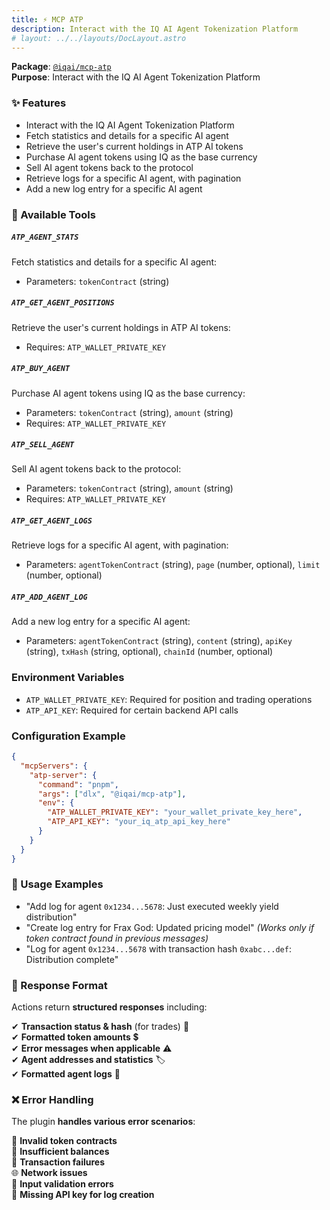 ```yaml
---
title: ⚡ MCP ATP
description: Interact with the IQ AI Agent Tokenization Platform
# layout: ../../layouts/DocLayout.astro
---
```


**Package**: [`@iqai/mcp-atp`](https://www.npmjs.com/package/@iqai/mcp-atp)  
**Purpose**: Interact with the IQ AI Agent Tokenization Platform

### ✨ Features

- Interact with the IQ AI Agent Tokenization Platform
- Fetch statistics and details for a specific AI agent
- Retrieve the user's current holdings in ATP AI tokens
- Purchase AI agent tokens using IQ as the base currency
- Sell AI agent tokens back to the protocol
- Retrieve logs for a specific AI agent, with pagination
- Add a new log entry for a specific AI agent

### 🔧 Available Tools

##### `ATP_AGENT_STATS`

Fetch statistics and details for a specific AI agent:

- Parameters: `tokenContract` (string)

##### `ATP_GET_AGENT_POSITIONS`

Retrieve the user's current holdings in ATP AI tokens:

- Requires: `ATP_WALLET_PRIVATE_KEY`

##### `ATP_BUY_AGENT`

Purchase AI agent tokens using IQ as the base currency:

- Parameters: `tokenContract` (string), `amount` (string)
- Requires: `ATP_WALLET_PRIVATE_KEY`

##### `ATP_SELL_AGENT`

Sell AI agent tokens back to the protocol:

- Parameters: `tokenContract` (string), `amount` (string)
- Requires: `ATP_WALLET_PRIVATE_KEY`

##### `ATP_GET_AGENT_LOGS`

Retrieve logs for a specific AI agent, with pagination:

- Parameters: `agentTokenContract` (string), `page` (number, optional), `limit` (number, optional)

##### `ATP_ADD_AGENT_LOG`

Add a new log entry for a specific AI agent:

- Parameters: `agentTokenContract` (string), `content` (string), `apiKey` (string), `txHash` (string, optional), `chainId` (number, optional)

### Environment Variables

- `ATP_WALLET_PRIVATE_KEY`: Required for position and trading operations
- `ATP_API_KEY`: Required for certain backend API calls

### Configuration Example

```json
{
  "mcpServers": {
    "atp-server": {
      "command": "pnpm",
      "args": ["dlx", "@iqai/mcp-atp"],
      "env": {
        "ATP_WALLET_PRIVATE_KEY": "your_wallet_private_key_here",
        "ATP_API_KEY": "your_iq_atp_api_key_here"
      }
    }
  }
}
```

### 💬 Usage Examples

- "Add log for agent `0x1234...5678`: Just executed weekly yield distribution"
- "Create log entry for Frax God: Updated pricing model" _(Works only if token contract found in previous messages)_
- "Log for agent `0x1234...5678` with transaction hash `0xabc...def`: Distribution complete"

### 📜 Response Format

Actions return **structured responses** including:

✔ **Transaction status & hash** (for trades) 🔗  
✔ **Formatted token amounts** 💲  
✔ **Error messages when applicable** ⚠  
✔ **Agent addresses and statistics** 🏷  
✔ **Formatted agent logs** 📄

### ❌ Error Handling

The plugin **handles various error scenarios**:

🚨 **Invalid token contracts**  
💸 **Insufficient balances**  
🔄 **Transaction failures**  
🌐 **Network issues**  
🛑 **Input validation errors**  
🔑 **Missing API key for log creation**
